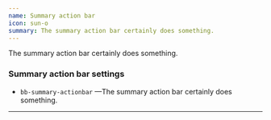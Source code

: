 ```yaml
---
name: Summary action bar
icon: sun-o
summary: The summary action bar certainly does something.
---
```


The summary action bar certainly does something.

### Summary action bar settings ###
- `bb-summary-actionbar` &mdash;The summary action bar certainly does something.
 
---